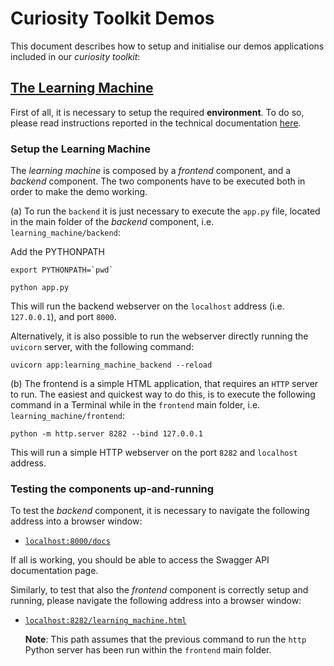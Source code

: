 # Curiosity Toolkit Demos

This document describes how to setup and initialise our demos applications included
in our _curiosity toolkit_:

## [The Learning Machine](#setup-the-learning-machine)

First of all, it is necessary to setup the required **environment**. To do so,
please read instructions reported in the technical documentation
[here](./docs/setup_env.md).

### Setup the Learning Machine

The _learning machine_ is composed by a _frontend_ component, and a _backend_ component.
The two components have to be executed both in order to make the demo working.

(a) To run the `backend` it is just necessary to execute the `app.py` file,
located in the main folder of the _backend_ component, i.e. `learning_machine/backend`:

Add the PYTHONPATH
```shell script
export PYTHONPATH=`pwd`
```

```shell script
python app.py
```

This will run the backend webserver on the `localhost` address (i.e. `127.0.0.1`),
and port `8000`.

Alternatively, it is also possible to run the webserver directly running the
`uvicorn` server, with the following command:

```shell script
uvicorn app:learning_machine_backend --reload
```

(b) The frontend is a simple HTML application, that requires an `HTTP` server to run.
The easiest and quickest way to do this, is to execute the following command in
a Terminal while in the `frontend` main folder, i.e. `learning_machine/frontend`:

```shell script
python -m http.server 8282 --bind 127.0.0.1
```

This will run a simple HTTP webserver on the port `8282` and `localhost` address.

### Testing the components up-and-running

To test the _backend_ component, it is necessary to navigate the following address
into a browser window:

- [`localhost:8000/docs`](http://localhost:8000/docs)

If all is working, you should be able to access the Swagger API documentation page.

Similarly, to test that also the _frontend_ component is correctly setup and running,
please navigate the following address into a browser window:

- [`localhost:8282/learning_machine.html`](http://localhost:8282/learning_machine.html)

  **Note**: This path assumes that the previous command to run the `http` Python server
  has been run within the `frontend` main folder.
